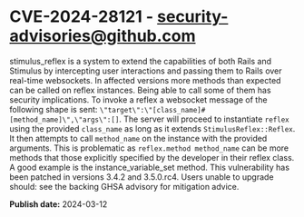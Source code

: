 # CVE-2024-28121 - security-advisories@github.com

stimulus_reflex is a system to extend the capabilities of both Rails and Stimulus by intercepting user interactions and passing them to Rails over real-time websockets. In affected versions more methods than expected can be called on reflex instances. Being able to call some of them has security implications. To invoke a reflex a websocket message of the following shape is sent: `\"target\":\"[class_name]#[method_name]\",\"args\":[]`. The server will proceed to instantiate `reflex` using the provided `class_name` as long as it extends `StimulusReflex::Reflex`. It then attempts to call `method_name` on the instance with the provided arguments. This is problematic as `reflex.method method_name` can be more methods that those explicitly specified by the developer in their reflex class. A good example is the instance_variable_set method. This vulnerability has been patched in versions 3.4.2 and 3.5.0.rc4. Users unable to upgrade should: see the backing GHSA advisory for mitigation advice.

**Publish date:** 2024-03-12
